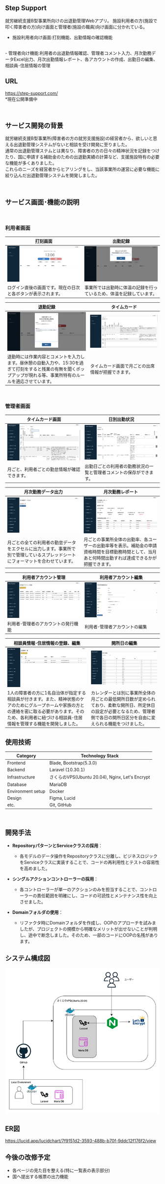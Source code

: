 ## Step Support
就労継続支援B型事業所向けの出退勤管理Webアプリ。
施設利用者の方(施設で叩く障害者の方)向け画面と管理者(施設の職員)向け画面に分かれている。
<br />
- 施設利用者向け画面:打刻機能、出勤情報の確認機能
<br />
- 管理者向け機能:利用者の出退勤情報確認、管理者コメント入力、月次勤務データExcel出力、月次出勤情報レポート、各アカウントの作成、出勤日の編集、相談員･住居情報の管理

<br />

## URL
https://step-support.com/
<br>
*現在公開準備中

<br />

## サービス開発の背景
就労継続支援B型事業所(障害者の方の就労支援施設)の経営者から、欲しいと思える出退勤管理システムがないと相談を受け開発に至りました。
<br>
通常の出退勤管理ステムとは異なり、障害者の方の日々の精神状況を記録をつけたり、国に申請する補助金のための出退勤実績の計算など、支援施設特有の必要な機能が多くありました。<br>
これらのニーズを経営者からヒアリングをし、当該事業所の運営に必要な機能に絞り込んだ出退勤管理システムを開発しました。


<br />


## サービス画面･機能の説明

<br />

### 利用者画面
|打刻画面|出勤記録|
|----|----|
|![打刻画面](/docs/images/readme_user_1-1.png)|![出勤記録](/docs/images/readme_user_1-2.png)|
|ログイン直後の画面です。現在の日次と各ボタンが表示されます。|事業所では出勤時に体温の記録を行っているため、体温を記録しています。|

|退勤記録|タイムカード|
|----|----|
|![退勤記録](/docs/images/readme_user_2_1.png)|![タイムカード](/docs/images/readme_user_2_2.png)|
|退勤時には作業内容とコメントを入力します。昼休憩の自動入力や、15:30を過ぎて打刻をすると残業の有無を聞くポップアップが現れる等、事業所特有のルールを適応させています。|タイムカード画面で月ごとの出席情報が把握できます。|

<br />


### 管理者画面
|タイムカード画面|日別出勤状況|
|----|----|
|![タイムカード](/docs/images/readme_admin_1-1.png)|![出勤記録](/docs/images/readme_admin_1-2.png)|
|月ごと、利用者ごとの勤怠情報が確認できます。|出勤日ごとの利用者の勤務状況の一覧と管理者コメントの保存ができます。|

|月次勤務データ出力|月次勤務レポート|
|----|----|
|![タイムカード](/docs/images/readme_admin_2-1.png)|![出勤記録](/docs/images/readme_admin_2-2.png)|
|月ごとの全ての利用者の勤怠データをエクセルに出力します。事業所で別で管理しているスプレッドシートにフォーマットを合わせています。|月ごとの事業所全体の出勤率、各ユーザーの出勤率等を表示。補助金の申請資格時間を目標勤務時間として、当月あと何時間出勤すれば達成できるかが把握できます。|

|利用者アカウント管理|利用者アカウント編集|
|----|----|
|![タイムカード](/docs/images/readme_admin_3-1.png)|![出勤記録](/docs/images/readme_admin_3-2.png)|
|利用者･管理者のアカウントの発行機能|利用者･管理者アカウントの編集|

|相談員情報･住居情報の登録、編集|開所日の編集|
|----|----|
|![タイムカード](/docs/images/readme_admin_4-1.png)|![出勤記録](/docs/images/readme_admin_4-2.png)|
|1人の障害者の方に1名自治体が指定する相談員が付きます。また、精神状態のケアのためにグループホームや家族の方との連絡を密に取る必要があります。そのため、各利用者に紐づける相談員･住居情報を管理する機能を開発しました。|カレンダーとは別に事業所全体の月ごとの最低開所日数が定められており、柔軟な開所日、所定休日の設定が必要となるため、管理者側で各日の開所日区分を自由に変えられる機能をつけました。|


## 使用技術

| Category          | Technology Stack                                     |
| ----------------- | --------------------------------------------------   |
| Frontend          | Blade, Bootstrap(5.3.0)                                     |
| Backend           | Laravel (10.30.1)                                     |
| Infrastructure    | さくらのVPS(Ubuntu 20.04), Nginx, Let's Encrypt               |
| Database          | MariaDB                                              |
| Environment setup | Docker                                               |
| Design            | Figma, Lucid                                         |
| etc.              | Git, GitHub                                          |

<br />

## 開発手法

- **RepositoryパターンとServiceクラスの採用**：
  - 各モデルのデータ操作をRepositoryクラスに分離し、ビジネスロジックをServiceクラスに実装することで、コードの再利用性とテストの容易性を高めました。
  
- **シングルアクションコントローラーの採用**：
  - 各コントローラーが単一のアクションのみを担当することで、コントローラーの責任範囲を明確にし、コードの可読性とメンテナンス性を向上させました。

- **Domainフォルダの使用**：
  - リファクタ時にDomainフォルダを作成し、OOPのアプローチを試みましたが、プロジェクトの規模から明確なメリットが出せないことが判明し、途中で断念しました。そのため、一部のコードにOOPの名残があります。


## システム構成図
![システム構成図](/docs/images/readme_system_structure.png)
<br />


## ER図
https://lucid.app/lucidchart/7f9151d2-3593-488b-b70f-9ddc12f176f2/view
<br />

## 今後の改修予定

- 各ページの見た目を整える(特に一覧表の表示部分)
- 国へ提出する帳票の出力機能
